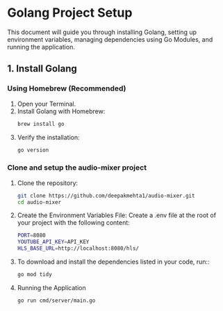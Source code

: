 # Golang Project Setup

This document will guide you through installing Golang, setting up environment variables, managing dependencies using Go Modules, and running the application.

## 1. Install Golang

### Using Homebrew (Recommended)
1. Open your Terminal.
2. Install Golang with Homebrew:
   ```bash
   brew install go
   ```
3. Verify the installation:
   ```bash
   go version
   ```
### Clone and setup the audio-mixer project
1. Clone the repository:
    ```bash
   git clone https://github.com/deepakmehta1/audio-mixer.git
   cd audio-mixer
   ```
2. Create the Environment Variables File:
   Create a .env file at the root of your project with the following content:
   ```bash
   PORT=8080
   YOUTUBE_API_KEY=API_KEY
   HLS_BASE_URL=http://localhost:8080/hls/
   ```
3. To download and install the dependencies listed in your code, run::
   ```bash
   go mod tidy
   ```
4. Running the Application
    ```bash
   go run cmd/server/main.go
   ```
